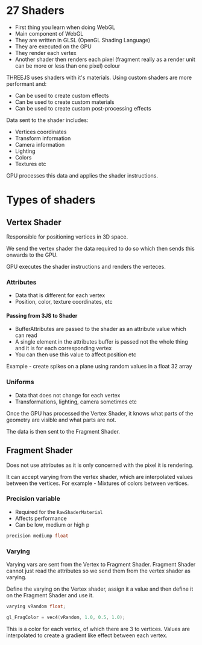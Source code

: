 # 27 Shaders

- First thing you learn when doing WebGL
- Main component of WebGL
- They are written in GLSL (OpenGL Shading Language)
- They are executed on the GPU
- They render each vertex 
- Another shader then renders each pixel (fragment really as a render unit can be more or less than one pixel) colour

THREEJS uses shaders with it's materials. Using custom shaders are more performant and:
- Can be used to create custom effects
- Can be used to create custom materials
- Can be used to create custom post-processing effects

Data sent to the shader includes:
- Vertices coordinates
- Transform information
- Camera information
- Lighting
- Colors
- Textures
etc

GPU processes this data and applies the shader instructions.

# Types of shaders

## Vertex Shader
Responsible for positioning vertices in 3D space.

We send the vertex shader the data required to do so which then sends this onwards to the GPU.

GPU executes the shader instructions and renders the verteces.

### Attributes
- Data that is different for each vertex
- Position, color, texture coordinates, etc

#### Passing from 3JS to Shader
- BufferAttributes are passed to the shader as an attribute value which can read
- A single element in the attributes buffer is passed not the whole thing and it is for each corresponding vertex
- You can then use this value to affect position etc

Example - create spikes on a plane using random values in a float 32 array 

### Uniforms
- Data that does not change for each vertex
- Transformations, lighting, camera sometimes etc

Once the GPU has processed the Vertex Shader, it knows what parts of the geometry are visible and what parts are not.

The data is then sent to the Fragment Shader.

## Fragment Shader

Does not use attributes as it is only concerned with the pixel it is rendering.

It can accept varying from the vertex shader, which are interpolated values between the vertices. For example - Mixtures of colors between vertices.


### Precision variable 
- Required for the `RawShaderMaterial`
- Affects performance 
- Can be low, medium or high p

```c
precision mediump float
```

### Varying 

Varying vars are sent from the Vertex to Fragment Shader. Fragment Shader cannot just read the attributes so we send them from the vertex shader as varying.

Define the varying on the Vertex shader, assign it a value and then define it on the Fragment Shader and use it.

```c
varying vRandom float;

gl_FragColor = vec4(vRandom, 1.0, 0.5, 1.0);
```

This is a color for each vertex, of which there are 3 to vertices. Values are interpolated to create a gradient like effect between each vertex.